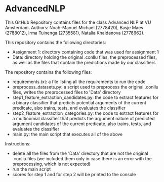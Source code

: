 # AdvancedNLP
This GitHub Repository contains files for the class Advanced NLP at VU Amsterdam. 
Authors: Noah-Manuel Michael (2778420), Basje Maes (2788012), Irma Tuinenga (2735581), Natalia Khaidanova (2778662). 

This repository contains the following directories:
- Assignment 1: directory containing code that was used for assignment 1
- Data: directory holding the original .conllu files, the preprocessed files, as well as the files that contain the predictions made by our classifiers

The repository contains the following files:
- requirements.txt: a file listing all the requirements to run the code
- preprocess_datasets.py: a script used to preprocess the original .conllu files, writes the preprocessed files to 'Data' directory
- step1_feature_extraction_candidates.py: the code to extract features for a binary classifier that predicts potential arguments of the current predicate, also trains, tests, and evaluates the classifier
- step2_feature_extraction_categories.py: the code to extract features for a multinomial classifier that predicts the argument nature of predicted argument candidates of the current predicate, also trains, tests, and evaluates the classifier
- main.py: the main script that executes all of the above

Instructions:
- delete all the files from the 'Data' directory that are not the original .conllu files (we included them only in case there is an error with the preprocessing, which is not expected)
- run the main script
- scores for step 1 and for step 2 will be printed to the console